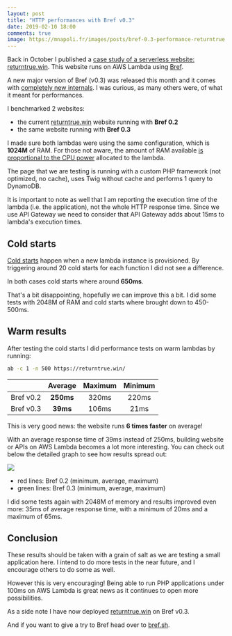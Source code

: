 ```yaml
---
layout: post
title: "HTTP performances with Bref v0.3"
date: 2019-02-10 18:00
comments: true
image: https://mnapoli.fr/images/posts/bref-0.3-performance-returntrue.png
---
```


Back in October I published a [case study of a serverless website: returntrue.win](/serverless-case-study-returntrue/). This website runs on AWS Lambda using [Bref](https://bref.sh/).

A new major version of Bref (v0.3) was released this month and it comes with [completely new internals](https://github.com/mnapoli/bref/releases/tag/0.3.0). I was curious, as many others were, of what it meant for performances.

<!--more-->

I benchmarked 2 websites:

- the current [returntrue.win](https://returntrue.win/) website running with **Bref 0.2**
- the same website running with **Bref 0.3**

I made sure both lambdas were using the same configuration, which is **1024M** of RAM. For those not aware, the amount of RAM available [is proportional to the CPU power](https://docs.aws.amazon.com/lambda/latest/dg/resource-model.html) allocated to the lambda.

The page that we are testing is running with a custom PHP framework (not optimized, no cache), uses Twig without cache and performs 1 query to DynamoDB.

It is important to note as well that I am reporting the execution time of the lambda (i.e. the application), not the whole HTTP response time. Since we use API Gateway we need to consider that API Gateway adds about 15ms to lambda's execution times.

## Cold starts

[Cold starts](https://hackernoon.com/cold-starts-in-aws-lambda-f9e3432adbf0) happen when a new lambda instance is provisioned. By triggering around 20 cold starts for each function I did not see a difference.

In both cases cold starts where around **650ms**.

That's a bit disappointing, hopefully we can improve this a bit. I did some tests with 2048M of RAM and cold starts where brought down to 450-500ms.

## Warm results

After testing the cold starts I did performance tests on warm lambdas by running:

```bash
ab -c 1 -n 500 https://returntrue.win/
```

|  | Average | Maximum | Minimum |
|-----------|:-------:|:-------:|:-------:|
| Bref v0.2 | **250ms** | 320ms | 220ms |
| Bref v0.3 | **39ms** | 106ms | 21ms |

This is very good news: the website runs **6 times faster** on average!

With an average response time of 39ms instead of 250ms, building website or APIs on AWS Lambda becomes a lot more interesting. You can check out below the detailed graph to see how results spread out:

[![](/images/posts/bref-0.3-performance-returntrue.png)](/images/posts/bref-0.3-performance-returntrue.png)

- red lines: Bref 0.2 (minimum, average, maximum)
- green lines: Bref 0.3 (minimum, average, maximum)

I did some tests again with 2048M of memory and results improved even more: 35ms of average response time, with a minimum of 20ms and a maximum of 65ms.

## Conclusion

These results should be taken with a grain of salt as we are testing a small application here. I intend to do more tests in the near future, and I encourage others to do some as well.

However this is very encouraging! Being able to run PHP applications under 100ms on AWS Lambda is great news as it continues to open more possibilities.

As a side note I have now deployed [returntrue.win](https://returntrue.win/) on Bref v0.3.

And if you want to give a try to Bref head over to [bref.sh](https://bref.sh/).
